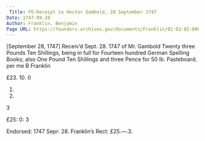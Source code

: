 ```yaml
---
 Title: FO-Receipt to Hector Gambold, 28 September 1747
Date: 1747-09-28
Author: Franklin, Benjamin
Page URL: https://founders.archives.gov/documents/Franklin/01-03-02-0086
---
```


[September 28, 1747]
Receiv’d Sept. 28. 1747 of Mr. Gambold Twenty three Pounds Ten Shillings, being in full for Fourteen hundred German Spelling Books; also One Pound Ten Shillings and three Pence for 50 lb. Pasteboard.
   per me  B Franklin



£23.
10.
0


1.
10.
3


£25:
0:
3



 Endorsed: 1747 Sepr: 28. Franklin’s Rect: £25.—.3.
